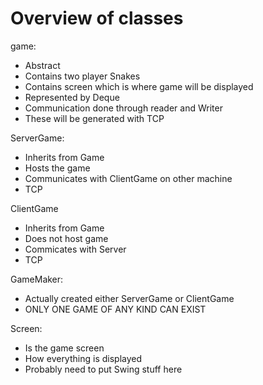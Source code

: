 Overview of classes
===========
game:
- Abstract
- Contains two player Snakes
- Contains screen which is where game will be displayed
- Represented by Deque
- Communication done through reader and Writer
- These will be generated with TCP

ServerGame:
- Inherits from Game
- Hosts the game
- Communicates with ClientGame on other machine
- TCP

ClientGame
- Inherits from Game
- Does not host game
- Commicates with Server
- TCP

GameMaker:
- Actually created either ServerGame or ClientGame
- ONLY ONE GAME OF ANY KIND CAN EXIST

Screen:
- Is the game screen
- How everything is displayed
- Probably need to put Swing stuff here

